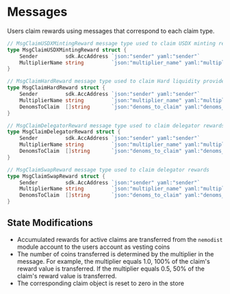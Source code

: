 <!--
order: 3
-->

# Messages

Users claim rewards using messages that correspond to each claim type.

```go
// MsgClaimUSDXMintingReward message type used to claim USDX minting rewards
type MsgClaimUSDXMintingReward struct {
	Sender         sdk.AccAddress `json:"sender" yaml:"sender"`
	MultiplierName string         `json:"multiplier_name" yaml:"multiplier_name"`
}

// MsgClaimHardReward message type used to claim Hard liquidity provider rewards
type MsgClaimHardReward struct {
	Sender         sdk.AccAddress `json:"sender" yaml:"sender"`
	MultiplierName string         `json:"multiplier_name" yaml:"multiplier_name"`
	DenomsToClaim  []string       `json:"denoms_to_claim" yaml:"denoms_to_claim"`
}

// MsgClaimDelegatorReward message type used to claim delegator rewards
type MsgClaimDelegatorReward struct {
	Sender         sdk.AccAddress `json:"sender" yaml:"sender"`
	MultiplierName string         `json:"multiplier_name" yaml:"multiplier_name"`
	DenomsToClaim  []string       `json:"denoms_to_claim" yaml:"denoms_to_claim"`
}

// MsgClaimSwapReward message type used to claim delegator rewards
type MsgClaimSwapReward struct {
	Sender         sdk.AccAddress `json:"sender" yaml:"sender"`
	MultiplierName string         `json:"multiplier_name" yaml:"multiplier_name"`
	DenomsToClaim  []string       `json:"denoms_to_claim" yaml:"denoms_to_claim"`
}
```

## State Modifications

- Accumulated rewards for active claims are transferred from the `nemodist` module account to the users account as vesting coins
- The number of coins transferred is determined by the multiplier in the message. For example, the multiplier equals 1.0, 100% of the claim's reward value is transferred. If the multiplier equals 0.5, 50% of the claim's reward value is transferred.
- The corresponding claim object is reset to zero in the store
